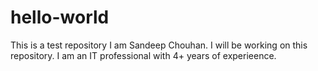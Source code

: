 # hello-world
This is a test repository
I am Sandeep Chouhan. I will be working on this repository.
I am an IT professional with 4+ years of experieence.

